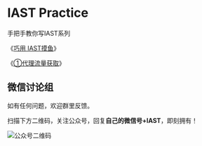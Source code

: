 # IAST Practice

手把手教你写IAST系列

《[巧用 IAST摸鱼](https://github.com/one-iast/practice/blob/main/course/0%20%E5%B7%A7%E7%94%A8%20IAST%E6%91%B8%E9%B1%BC.md)》

《[①代理流量获取](https://github.com/one-iast/practice/blob/main/course/1%20%E4%BB%A3%E7%90%86%E6%B5%81%E9%87%8F%E8%8E%B7%E5%8F%96.md)》

## 微信讨论组

如有任何问题，欢迎群里反馈。

扫描下方二维码，关注公众号，回复**自己的微信号+IAST**，即刻拥有！

![公众号二维码](https://github.com/er10yi/MagiCude/raw/v2.1/%E4%BD%BF%E7%94%A8%E8%AF%B4%E6%98%8E%E5%9B%BE1/qrcode_for_Septemberend.jpg)
